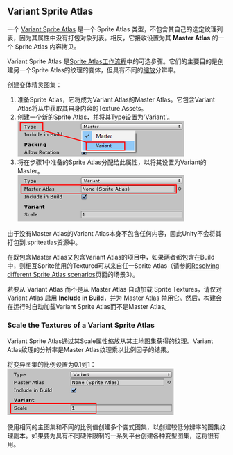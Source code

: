 ## Variant Sprite Atlas
一个 [Variant Sprite Atlas](../README.md) 是一个 Sprite Atlas 类型，不包含其自己的选定纹理列表，因为其属性中没有打包对象列表。相反，它接收设置为其 **Master Atlas** 的一个 Sprite Atlas 内容拷贝。

Variant Sprite Atlas 是[Sprite Atlas工作流程](../../SpriteAtlasWorkflow/README.md)中的可选步骤。它们的主要目的是创建另一个Sprite Atlas的纹理的变体，但具有不同的[缩放](#scale-the-textures-of-a-variant-sprite-atlas)分辨率。

创建变体精灵图集：
1. 准备Sprite Atlas，它将成为Variant Atlas的Master Atlas。它包含Variant Atlas将从中获取其自身内容的Texture Assets。
2. 创建一个新的Sprite Atlas，并将其Type设置为'Variant'。  
![](VariantType.png)
3. 将在步骤1中准备的Sprite Atlas分配给此属性，以将其设置为Variant的Master。  
![](MasterAtlas.png)

由于没有Master Atlas的Variant Atlas本身不包含任何内容，因此Unity不会将其打包到.spriteatlas资源中。

在既包含Master Atlas又包含Variant Atlas的项目中，如果两者都包含在Build中，则相互Sprite使用的Textured可以来自任一Sprite Atlas（请参阅[Resolving different Sprite Atlas scenarios](../../PreparingSpriteAtlasesForDistribution/ResolvingdifferentSpriteAtlasScenarios/README.md)页面的场景3）。

若要从 Variant Atlas 而不是从 Master Atlas 自动加载 Sprite Textures，请仅对 Variant Atlas 启用 **Include in Build**，并为 Master Atlas 禁用它。然后，构建会在运行时自动加载Variant Sprite Atlas而不是Master Atlas。


### Scale the Textures of a Variant Sprite Atlas
Variant Sprite Atlas通过其Scale属性缩放从其主地图集获得的纹理。Variant Atlas纹理的分辨率是Master Atlas纹理乘以比例因子的结果。

将变异图集的比例设置为0.1到1：  
![](Scale.png)  

使用相同的主图集和不同的比例值创建多个变式图集，以创建较低分辨率的图集纹理副本。如果要为具有不同硬件限制的一系列平台创建各种变型图集，这将很有用。
